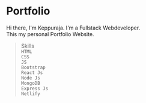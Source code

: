 # Portfolio
Hi there,
I'm Keppuraja. I'm a Fullstack Webdeveloper. </br>
This my personal Portfolio Website. </b>
>Skills  </br>
 `HTML`  </br>
 `CSS`  </br>
 `JS`  </br>
 `Bootstrap`  </br>
 `React Js`  </br>
 `Node Js`  </br>
 `MongoDB`  </br>
 `Express Js`  </br>
 `Netlify` </br>
